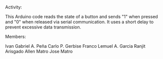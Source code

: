 Activity: 

This Arduino code reads the state of a button and sends "1" when pressed and "0" when released via serial communication. 
It uses a short delay to prevent excessive data transmission.

Members:

Ivan Gabriel A. Peña
Carlo P. Gerbise
Franco Lemuel A. Garcia
Ranjit Arisgado
Allen Matro
Jose Matro

